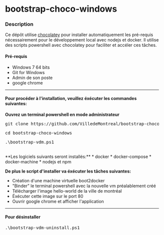 # bootstrap-choco-windows

### Description ###
Ce dépôt utilise [chocolatey](https://chocolatey.org/) pour installer automatiquement les pré-requis nécessairement pour le développement local avec nodejs et docker. Il utilise des scripts powershell avec chocolatey pour faciliter et accéler ces tâches.

#### Pré-requis ####

* Windows 7 64 bits
* Git for Windows
* Admin de son poste
* google chrome

<hr>

#### Pour procéder à l'installation, veuillez éxécuter les commandes suivantes: ####
**Ouvrez un terminal powershell en mode administrateur**
<pre>git clone https://github.com/VilledeMontreal/bootstrap-choco-windows</pre>
<pre>cd bootstrap-choco-windows</pre>
<pre>.\bootstrap-vdm.ps1</pre>

<br>
**Les logiciels suivants seront installés:**
* docker
* docker-compose
* docker-machine
* nodejs et npm

**De plus le script d'installer va éxécuter les tâches suivantes:**
* Création d'une machine virtuelle boot2docker
* "Binder" le terminal powershell avec la nouvelle vm préalablement créé
* Télécharger l'image hello-world de la ville de montréal
* Éxécuter cette image sur le port 80
* Ouvrir google chrome et afficher l'application
<hr>

#### Pour désinstaller ####
<pre>.\bootstrap-vdm-uninstall.ps1</pre>
